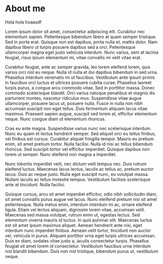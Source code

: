 # About me
Hola hola hoaasdf

Lorem ipsum dolor sit amet, consectetur adipiscing elit. Curabitur nec elementum sapien. Pellentesque bibendum libero at quam semper tristique. Sed in porta erat. Quisque non est dapibus, porta nulla et, mattis dolor. Nam dapibus libero ut turpis posuere dapibus sed a orci. Pellentesque ullamcorper magna eget justo vehicula interdum. Nunc varius, sem at lacinia feugiat, risus ipsum elementum mi, vitae convallis mi velit vitae erat.

Curabitur feugiat, ante ac semper gravida, leo lorem eleifend lorem, quis varius orci nisl eu neque. Nulla id nulla et dui dapibus bibendum in sed urna. Phasellus interdum venenatis mi ut faucibus. Vestibulum ante ipsum primis in faucibus orci luctus et ultrices posuere cubilia curae; Phasellus laoreet turpis purus, a congue arcu commodo vitae. Sed in porttitor massa. Donec commodo scelerisque blandit. Orci varius natoque penatibus et magnis dis parturient montes, nascetur ridiculus mus. Suspendisse vitae augue ullamcorper, posuere lacus ut, posuere nulla. Fusce in nulla non nibh accumsan suscipit non eget tellus. Duis fermentum aliquam lacus vitae maximus. Praesent sapien augue, suscipit sed lorem at, efficitur elementum neque. Nunc congue diam ut elementum rhoncus.

Cras eu ante magna. Suspendisse varius nunc nec scelerisque interdum. Nunc eu quam et lectus hendrerit semper. Sed aliquet orci eu tellus finibus, vel finibus est cursus. Curabitur aliquet fringilla tempor. Mauris eu pretium enim, sit amet pretium tortor. Nulla facilisi. Nulla id nisi ac tellus bibendum rhoncus. Sed suscipit tortor vel efficitur imperdiet. Quisque dapibus non lorem ut semper. Nunc eleifend non magna a imperdiet.

Nunc lobortis imperdiet velit, nec dictum velit tempus nec. Duis rutrum eleifend luctus. Maecenas lacus lectus, iaculis ac tellus ac, pretium auctor lacus. Duis ac neque justo. Nulla eget suscipit nunc, eu volutpat massa. Nullam iaculis ac tellus molestie tempus. Vestibulum facilisis scelerisque ante at tincidunt. Nulla facilisi.

Quisque cursus, arcu sit amet imperdiet efficitur, odio nibh sollicitudin diam, sit amet convallis purus augue vel lacus. Nunc eleifend pretium nisi sit amet pellentesque. Nulla metus enim, interdum interdum mi ac, ornare eleifend ligula. Etiam vel lectus aliquam, dignissim lorem vitae, accumsan velit. Maecenas sed massa volutpat, rutrum enim ut, egestas lectus. Sed elementum viverra mauris id luctus. In quis pulvinar elit. Maecenas luctus est sit amet ipsum maximus aliquet. Aenean hendrerit ante nisi, eget interdum nunc imperdiet finibus. Aenean velit tortor, tincidunt non auctor vel, vehicula in purus. Aliquam porttitor urna eget turpis ultrices accumsan. Duis ex diam, sodales vitae justo a, iaculis consectetur turpis. Phasellus feugiat sit amet lorem id consectetur. Vestibulum faucibus urna interdum nisl blandit bibendum. Duis non nisl tristique, bibendum purus ut, vestibulum neque.
